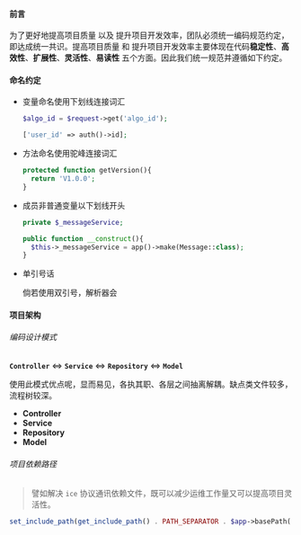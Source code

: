 #### 前言

为了更好地提高项目质量 以及 提升项目开发效率，团队必须统一编码规范约定，即达成统一共识。提高项目质量 和 提升项目开发效率主要体现在代码**稳定性**、**高效性**、**扩展性**、**灵活性**、**易读性** 五个方面。因此我们统一规范并遵循如下约定。



#### 命名约定

- 变量命名使用下划线连接词汇

  ```php
  $algo_id = $request->get('algo_id');
  
  ['user_id' => auth()->id];
  ```

- 方法命名使用驼峰连接词汇

  ```php
  protected function getVersion(){
    return 'V1.0.0';
  }
  ```

- 成员非普通变量以下划线开头

  ```php
  private $_messageService;
  
  public function __construct(){
    $this->_messageService = app()->make(Message::class);
  }
  ```
  
- 单引号话

  倘若使用双引号，解析器会



#### 项目架构

###### 编码设计模式

**`Controller`** <=> **`Service`** <=> **`Repository`** <=> **`Model`**

使用此模式优点呢，显而易见，各执其职、各层之间抽离解耦。缺点类文件较多，流程树较深。

- **Controller**
-   **Service**
-   **Repository**
- **Model**

###### 项目依赖路径

> 譬如解决 `ice` 协议通讯依赖文件，既可以减少运维工作量又可以提高项目灵活性。

```php
set_include_path(get_include_path() . PATH_SEPARATOR . $app->basePath('lib'));
```

